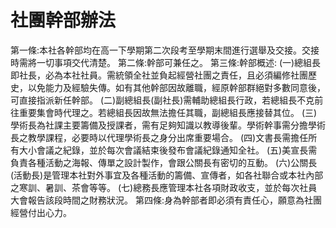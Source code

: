 # 社團幹部辦法
第一條:本社各幹部均在高一下學期第二次段考至學期末間進行選舉及交接。交接時需將一切事項交代清楚。
第二條:幹部可兼任之。
第三條:幹部概述:
       (一)總組長即社長，必為本社社員。需統領全社並負起經營社團之責任，且必須編修社團歷史，以免能力及經驗失傳。如有其他幹部因故離職，經原幹部群絕對多數同意後，可直接指派新任幹部。
       (二)副總組長(副社長)需輔助總組長行政，若總組長不克前往重要集會時代理之。若總組長因故無法擔任其職，副總組長應接替其位。
       (三)學術長為社課主要籌備及授課者，需有足夠知識以教導後輩。學術幹事需分擔學術長之教學課程，必要時以代理學術長之身分出席重要場合。
       (四)文書長需擔任所有大小會議之紀錄，並於每次會議結束後發布會議紀錄通知全社。
       (五)美宣長需負責各種活動之海報、傳單之設計製作，會跟公關長有密切的互動。
       (六)公關長(活動長)是管理本社對外事宜及各種活動的籌備、宣傳者，如各社聯合或本社內部之寒訓、暑訓、茶會等等。
       (七)總務長應管理本社各項財政收支，並於每次社員大會報告該段時間之財務狀況。
第四條:身為幹部者即必須有責任心，願意為社團經營付出心力。
